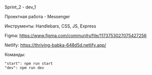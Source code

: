 Sprint_2 - dev_1

Проектная работа - Messenger 

Инструменты: Handlebars, CSS, JS, Express

Figma: https://www.figma.com/community/file/1173753027075427256

Netlify: https://thriving-babka-648d5d.netlify.app/




Команды:

    "start": npm run start
    "dev": npm run dev

